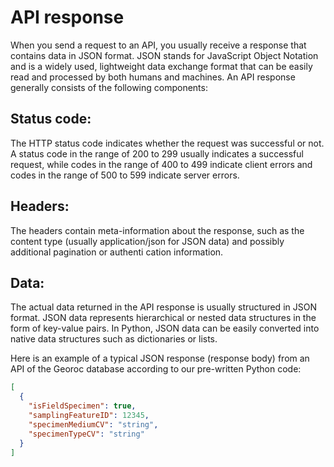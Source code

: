 # API response

When you send a request to an API, you usually receive a response that contains data in JSON format. JSON stands for 
JavaScript Object Notation and is a widely used, lightweight data exchange format that can be easily read and processed 
by both humans and machines. An API response generally consists of the following components:

## Status code: 

The HTTP status code indicates whether the request was successful or not. A status code in the range of 200 to 299 
usually indicates a successful request, while codes in the range of 400 to 499 indicate client errors and codes in the 
range of 500 to 599 indicate server errors.

## Headers: 

The headers contain meta-information about the response, such as the content type (usually application/json for 
JSON data) and possibly additional pagination or authenti cation information.

## Data: 

The actual data returned in the API response is usually structured in JSON format. JSON data represents hierarchical 
or nested data structures in the form of key-value pairs. In Python, JSON data can be easily converted into native 
data structures such as dictionaries or lists.

Here is an example of a typical JSON response (response body) from an API of the Georoc database according to our 
pre-written Python code:

```json
[
  {
    "isFieldSpecimen": true,
    "samplingFeatureID": 12345,
    "specimenMediumCV": "string",
    "specimenTypeCV": "string"
  }
]
```